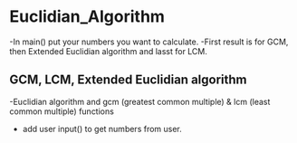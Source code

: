 # Euclidian_Algorithm
-In main() put your numbers you want to calculate.
-First result is for GCM, then Extended Euclidian algorithm and lasst for LCM.
## GCM, LCM, Extended Euclidian algorithm
-Euclidian algorithm and gcm (greatest common multiple) & lcm (least common multiple) functions
- add user input() to get numbers from user.
